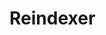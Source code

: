 # Reindexer

<include repo_url="https://github.com/foliant-docs/foliantcontrib.reindexer.git" path="README.md" sethead="2" nohead="true"></include>
